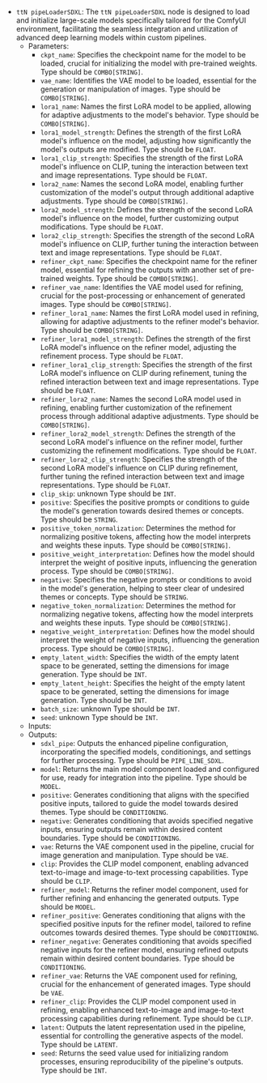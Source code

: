 - `ttN pipeLoaderSDXL`: The `ttN pipeLoaderSDXL` node is designed to load and initialize large-scale models specifically tailored for the ComfyUI environment, facilitating the seamless integration and utilization of advanced deep learning models within custom pipelines.
    - Parameters:
        - `ckpt_name`: Specifies the checkpoint name for the model to be loaded, crucial for initializing the model with pre-trained weights. Type should be `COMBO[STRING]`.
        - `vae_name`: Identifies the VAE model to be loaded, essential for the generation or manipulation of images. Type should be `COMBO[STRING]`.
        - `lora1_name`: Names the first LoRA model to be applied, allowing for adaptive adjustments to the model's behavior. Type should be `COMBO[STRING]`.
        - `lora1_model_strength`: Defines the strength of the first LoRA model's influence on the model, adjusting how significantly the model's outputs are modified. Type should be `FLOAT`.
        - `lora1_clip_strength`: Specifies the strength of the first LoRA model's influence on CLIP, tuning the interaction between text and image representations. Type should be `FLOAT`.
        - `lora2_name`: Names the second LoRA model, enabling further customization of the model's output through additional adaptive adjustments. Type should be `COMBO[STRING]`.
        - `lora2_model_strength`: Defines the strength of the second LoRA model's influence on the model, further customizing output modifications. Type should be `FLOAT`.
        - `lora2_clip_strength`: Specifies the strength of the second LoRA model's influence on CLIP, further tuning the interaction between text and image representations. Type should be `FLOAT`.
        - `refiner_ckpt_name`: Specifies the checkpoint name for the refiner model, essential for refining the outputs with another set of pre-trained weights. Type should be `COMBO[STRING]`.
        - `refiner_vae_name`: Identifies the VAE model used for refining, crucial for the post-processing or enhancement of generated images. Type should be `COMBO[STRING]`.
        - `refiner_lora1_name`: Names the first LoRA model used in refining, allowing for adaptive adjustments to the refiner model's behavior. Type should be `COMBO[STRING]`.
        - `refiner_lora1_model_strength`: Defines the strength of the first LoRA model's influence on the refiner model, adjusting the refinement process. Type should be `FLOAT`.
        - `refiner_lora1_clip_strength`: Specifies the strength of the first LoRA model's influence on CLIP during refinement, tuning the refined interaction between text and image representations. Type should be `FLOAT`.
        - `refiner_lora2_name`: Names the second LoRA model used in refining, enabling further customization of the refinement process through additional adaptive adjustments. Type should be `COMBO[STRING]`.
        - `refiner_lora2_model_strength`: Defines the strength of the second LoRA model's influence on the refiner model, further customizing the refinement modifications. Type should be `FLOAT`.
        - `refiner_lora2_clip_strength`: Specifies the strength of the second LoRA model's influence on CLIP during refinement, further tuning the refined interaction between text and image representations. Type should be `FLOAT`.
        - `clip_skip`: unknown Type should be `INT`.
        - `positive`: Specifies the positive prompts or conditions to guide the model's generation towards desired themes or concepts. Type should be `STRING`.
        - `positive_token_normalization`: Determines the method for normalizing positive tokens, affecting how the model interprets and weights these inputs. Type should be `COMBO[STRING]`.
        - `positive_weight_interpretation`: Defines how the model should interpret the weight of positive inputs, influencing the generation process. Type should be `COMBO[STRING]`.
        - `negative`: Specifies the negative prompts or conditions to avoid in the model's generation, helping to steer clear of undesired themes or concepts. Type should be `STRING`.
        - `negative_token_normalization`: Determines the method for normalizing negative tokens, affecting how the model interprets and weights these inputs. Type should be `COMBO[STRING]`.
        - `negative_weight_interpretation`: Defines how the model should interpret the weight of negative inputs, influencing the generation process. Type should be `COMBO[STRING]`.
        - `empty_latent_width`: Specifies the width of the empty latent space to be generated, setting the dimensions for image generation. Type should be `INT`.
        - `empty_latent_height`: Specifies the height of the empty latent space to be generated, setting the dimensions for image generation. Type should be `INT`.
        - `batch_size`: unknown Type should be `INT`.
        - `seed`: unknown Type should be `INT`.
    - Inputs:
    - Outputs:
        - `sdxl_pipe`: Outputs the enhanced pipeline configuration, incorporating the specified models, conditionings, and settings for further processing. Type should be `PIPE_LINE_SDXL`.
        - `model`: Returns the main model component loaded and configured for use, ready for integration into the pipeline. Type should be `MODEL`.
        - `positive`: Generates conditioning that aligns with the specified positive inputs, tailored to guide the model towards desired themes. Type should be `CONDITIONING`.
        - `negative`: Generates conditioning that avoids specified negative inputs, ensuring outputs remain within desired content boundaries. Type should be `CONDITIONING`.
        - `vae`: Returns the VAE component used in the pipeline, crucial for image generation and manipulation. Type should be `VAE`.
        - `clip`: Provides the CLIP model component, enabling advanced text-to-image and image-to-text processing capabilities. Type should be `CLIP`.
        - `refiner_model`: Returns the refiner model component, used for further refining and enhancing the generated outputs. Type should be `MODEL`.
        - `refiner_positive`: Generates conditioning that aligns with the specified positive inputs for the refiner model, tailored to refine outcomes towards desired themes. Type should be `CONDITIONING`.
        - `refiner_negative`: Generates conditioning that avoids specified negative inputs for the refiner model, ensuring refined outputs remain within desired content boundaries. Type should be `CONDITIONING`.
        - `refiner_vae`: Returns the VAE component used for refining, crucial for the enhancement of generated images. Type should be `VAE`.
        - `refiner_clip`: Provides the CLIP model component used in refining, enabling enhanced text-to-image and image-to-text processing capabilities during refinement. Type should be `CLIP`.
        - `latent`: Outputs the latent representation used in the pipeline, essential for controlling the generative aspects of the model. Type should be `LATENT`.
        - `seed`: Returns the seed value used for initializing random processes, ensuring reproducibility of the pipeline's outputs. Type should be `INT`.
